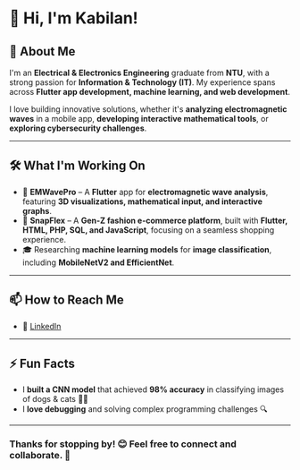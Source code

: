 # 👋 Hi, I'm Kabilan!  

## 🚀 About Me  
I'm an **Electrical & Electronics Engineering** graduate from **NTU**, with a strong passion for **Information & Technology (IT)**. My experience spans across **Flutter app development, machine learning, and web development**.  

I love building innovative solutions, whether it's **analyzing electromagnetic waves** in a mobile app, **developing interactive mathematical tools**, or **exploring cybersecurity challenges**.  

---

## 🛠️ What I'm Working On  
- 📱 **EMWavePro** – A **Flutter** app for **electromagnetic wave analysis**, featuring **3D visualizations, mathematical input, and interactive graphs**.  
- 🛒 **SnapFlex** – A **Gen-Z fashion e-commerce platform**, built with **Flutter, HTML, PHP, SQL, and JavaScript**, focusing on a seamless shopping experience.  
- 🎓 Researching **machine learning models** for **image classification**, including **MobileNetV2 and EfficientNet**.  

---

## 📫 How to Reach Me  
- 🔗 [LinkedIn](https://www.linkedin.com/in/kabilan-mathyalakan-40bab424a)  

---

## ⚡ Fun Facts  
- I **built a CNN model** that achieved **98% accuracy** in classifying images of dogs & cats 🐶🐱  
- I **love debugging** and solving complex programming challenges 🔍 

---

### Thanks for stopping by! 😊 Feel free to connect and collaborate. 🚀  
